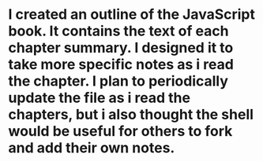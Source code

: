 # I created an outline of the JavaScript book.  It contains the text of each chapter summary.  I designed it to take more specific notes as i read the chapter.  I plan to periodically update the file as i read the chapters, but i also thought the shell would be useful for others to fork and add their own notes.

